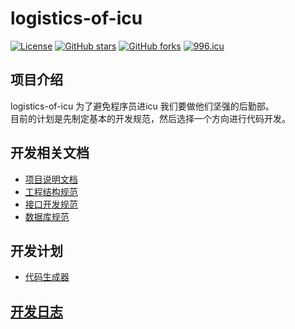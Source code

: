 # logistics-of-icu
[![License](https://img.shields.io/badge/license-MIT-blue.svg)](LICENSE)
[![GitHub stars](https://img.shields.io/github/stars/Schog/logistics-of-icu.svg?style=social&label=Stars)](https://github.com/Schog/logistics-of-icu)
[![GitHub forks](https://img.shields.io/github/forks/Schog/logistics-of-icu.svg?style=social&label=Fork)](https://github.com/Schog/logistics-of-icu)
[![996.icu](https://img.shields.io/badge/link-996.icu-red.svg)](https://996.icu)
## 项目介绍
   logistics-of-icu 为了避免程序员进icu 我们要做他们坚强的后勤部。   
   目前的计划是先制定基本的开发规范，然后选择一个方向进行代码开发。  

## 开发相关文档  
  * [项目说明文档](/doc/项目说明文档.md)  
  * [工程结构规范](/doc/工程结构规范.md)  
  * [接口开发规范](/doc/接口开发规范.md)  
  * [数据库规范](/doc/数据库规范.md)    

## 开发计划
* [代码生成器](/project/generator/README.md)  

## [开发日志](doc/开发日志.md)  

